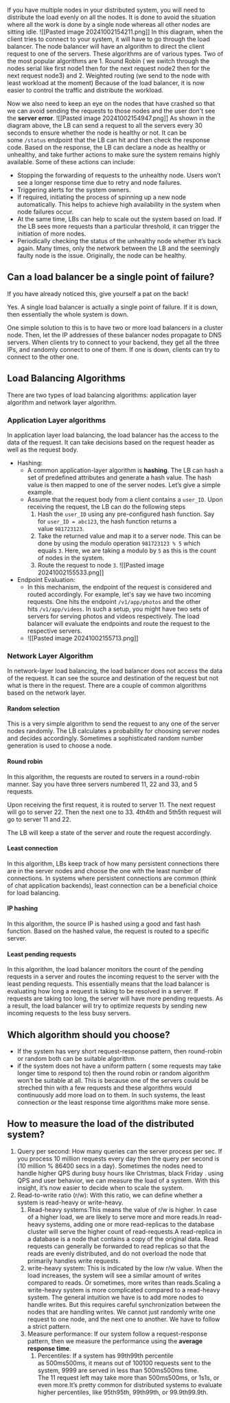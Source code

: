 If you have multiple nodes in your distributed system, you will need to distribute the load evenly on all the nodes. It is done to avoid the situation where all the work is done by a single node whereas all other nodes are sitting idle. 
![[Pasted image 20241002154211.png]]
In this diagram, when the client tries to connect to your system, it will have to go through the load balancer. The node balancer will have an algorithm to direct the client request to one of the servers. These algorithms are of various types. Two of the most popular algorithms are 1. Round Robin ( we switch through the nodes serial like first node1 then for the next request node2 then for the next request node3) and 2. Weighted routing (we send to the node with least workload at the moment)
Because of the load balancer, it is now easier to control the traffic and distribute the workload.

Now we also need to keep an eye on the nodes that have crashed so that we can avoid sending the requests to those nodes and the user don't see the **server error**. 
![[Pasted image 20241002154947.png]]
As shown in the diagram above, the LB can send a request to all the servers every 30 seconds to ensure whether the node is healthy or not. It can be some `/status` endpoint that the LB can hit and then check the response code. Based on the response, the LB can declare a node as healthy or unhealthy, and take further actions to make sure the system remains highly available. Some of these actions can include:

- Stopping the forwarding of requests to the unhealthy node. Users won’t see a longer response time due to retry and node failures.
- Triggering alerts for the system owners.
- If required, initiating the process of spinning up a new node automatically. This helps to achieve high availability in the system when node failures occur.
- At the same time, LBs can help to scale out the system based on load. If the LB sees more requests than a particular threshold, it can trigger the initiation of more nodes.
- Periodically checking the status of the unhealthy node whether it’s back again. Many times, only the network between the LB and the seemingly faulty node is the issue. Originally, the node can be healthy.
## Can a load balancer be a single point of failure?[](https://www.educative.io/module/page/P1vxGOto4z83LN78X/10370001/6275949640548352/4925763085402112#Can-a-load-balancer-be-a-single-point-of-failure)

If you have already noticed this, give yourself a pat on the back!

Yes. A single load balancer is actually a single point of failure. If it is down, then essentially the whole system is down.

One simple solution to this is to have two or more load balancers in a cluster node. Then, let the IP addresses of these balancer nodes propagate to DNS servers. When clients try to connect to your backend, they get all the three IPs, and randomly connect to one of them. If one is down, clients can try to connect to the other one.

## Load Balancing Algorithms
There are two types of load balancing algorithms: application layer algorithm and network layer algorithm.
### Application Layer algorithms
In application layer load balancing, the load balancer has the access to the data of the request. It can take decisions based on the request header as well as the request body. 
- Hashing: 
	- A common application-layer algorithm is **hashing**. The LB can hash a set of predefined attributes and generate a hash value. The hash value is then mapped to one of the server nodes. Let’s give a simple example.
	- Assume that the request body from a client contains a `user_ID`. Upon receiving the request, the LB can do the following steps
		1. Hash the `user_ID` using any pre-configured hash function. Say for `user_ID = abc123`, the hash function returns a value `981723123`.
		2. Take the returned value and map it to a server node. This can be done by using the modulo operation `981723123 % 5` which equals `3`. Here, we are taking a modulo by `5` as this is the count of nodes in the system.
		3. Route the request to node `3`.
		![[Pasted image 20241002155533.png]]
- Endpoint Evaluation:
	- In this mechanism, the endpoint of the request is considered and routed accordingly. For example, let's say we have two incoming requests. One hits the endpoint `/v1/app/photos` and the other hits `/v1/app/videos`. In such a setup, you might have two sets of servers for serving photos and videos respectively. The load balancer will evaluate the endpoints and route the request to the respective servers.
	- ![[Pasted image 20241002155713.png]]
### Network Layer Algorithm
In network-layer load balancing, the load balancer does not access the data of the request. It can see the source and destination of the request but not what is there in the request. There are a couple of common algorithms based on the network layer.
#### Random selection[](https://www.educative.io/module/page/P1vxGOto4z83LN78X/10370001/6275949640548352/6505047742742528#Random-selection)

This is a very simple algorithm to send the request to any one of the server nodes randomly. The LB calculates a probability for choosing server nodes and decides accordingly. Sometimes a sophisticated random number generation is used to choose a node.

#### Round robin[](https://www.educative.io/module/page/P1vxGOto4z83LN78X/10370001/6275949640548352/6505047742742528#Round-robin)

In this algorithm, the requests are routed to servers in a round-robin manner. Say you have three servers numbered 11, 22 and 33, and 5 requests.

Upon receiving the first request, it is routed to server 11. The next request will go to server 22. Then the next one to 33. 4th4th and 5th5th request will go to server 11 and 22.

The LB will keep a state of the server and route the request accordingly.
#### Least connection[](https://www.educative.io/module/page/P1vxGOto4z83LN78X/10370001/6275949640548352/6505047742742528#Least-connection)

In this algorithm, LBs keep track of how many persistent connections there are in the server nodes and choose the one with the least number of connections. In systems where persistent connections are common (think of chat application backends), least connection can be a beneficial choice for load balancing.

#### IP hashing[](https://www.educative.io/module/page/P1vxGOto4z83LN78X/10370001/6275949640548352/6505047742742528#IP-hashing)

In this algorithm, the source IP is hashed using a good and fast hash function. Based on the hashed value, the request is routed to a specific server.

#### Least pending requests[](https://www.educative.io/module/page/P1vxGOto4z83LN78X/10370001/6275949640548352/6505047742742528#Least-pending-requests)

In this algorithm, the load balancer monitors the count of the pending requests in a server and routes the incoming request to the server with the least pending requests. This essentially means that the load balancer is evaluating how long a request is taking to be resolved in a server. If requests are taking too long, the server will have more pending requests. As a result, the load balancer will try to optimize requests by sending new incoming requests to the less busy servers.

## Which algorithm should you choose?
- If the system has very short request-response pattern, then round-robin or random both can be suitable algorithm.
- if the system does not have a uniform pattern ( some requests may take longer time to respond to) then the round robin or random algorithm won't be suitable at all. This is because one of the servers could be streched thin with a few requests and these algorithms would continuously add more load on to them. In such systems, the least connection or the least response time algorithms make more sense.

## How to measure the load of the distributed system?
1. Query per second: How many queries can the server process per sec. If you process 10 million requests every day then the query per second is (10 million % 86400 secs in a day). Sometimes the nodes need to handle higher QPS during busy hours like Christmas, black Friday . using QPS and user behavior, we can measure the load of a system. With this insight, it’s now easier to decide when to scale the system.
2. Read-to-write ratio (r/w): With this ratio, we can define whether a system is read-heavy or write-heavy.
	1. Read-heavy systems:This means the value of r/w is higher. In case of a higher load, we are likely to serve more and more reads.In read-heavy systems, adding one or more read-replicas to the database cluster will serve the higher count of read-requests.A read-replica in a database is a node that contains a copy of the original data. Read requests can generally be forwarded to read replicas so that the reads are evenly distributed, and do not overload the node that primarily handles write requests.
	2. write-heavy system: This is indicated by the low r/w value. When the load increases, the system will see a similar amount of writes compared to reads. Or sometimes, more writes than reads.Scaling a write-heavy system is more complicated compared to a read-heavy system. The general intuition we have is to add more nodes to handle writes. But this requires careful synchronization between the nodes that are handling writes. We cannot just randomly write one request to one node, and the next one to another. We have to follow a strict pattern.
	3. Measure performance: If our system follow a request-response pattern, then we measure the performance using the **average response time**.
		1. Percentiles: If a system has 99th99th percentile as 500ms500ms, it means out of 100100 requests sent to the system, 9999 are served in less than 500ms500ms time. The 11 request left may take more than 500ms500ms, or 1s1s, or even more.It’s pretty common for distributed systems to evaluate higher percentiles, like 95th95th, 99th99th, or 99.9th99.9th.